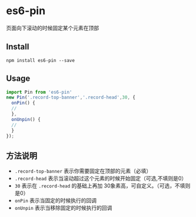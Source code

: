 
# es6-pin
页面向下滚动的时候固定某个元素在顶部

## Install
`npm install es6-pin --save`


## Usage

```js
import Pin from 'es6-pin'
new Pin('.record-top-banner','.record-head',30, {
  onPin() {
  //
  },
  onUnpin() {
  //
  }
});
```
## 方法说明

- `.record-top-banner` 表示你需要固定在顶部的元素（必填）
- `.record-head` 表示当滚动超过这个元素的时候开始固定（可选,不填则是0）
- `30` 表示在 `.record-head` 的基础上再加 30象素高，可自定义。（可选，不填则是0）
- `onPin` 表示当固定的时候执行的回调
- `onUnpin` 表示当移除固定的时候执行的回调
